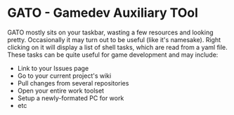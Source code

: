GATO - Gamedev Auxiliary TOol
====

  GATO mostly sits on your taskbar, wasting a few resources and looking pretty. Occasionally it may turn out to be useful (like it's namesake).
  Right clicking on it will display a list of shell tasks, which are read from a yaml file. These tasks can be quite useful for game development and may include:
  * Link to your Issues page
  * Go to your current project's wiki
  * Pull changes from several repositories
  * Open your entire work toolset 
  * Setup a newly-formated PC for work
  * etc
